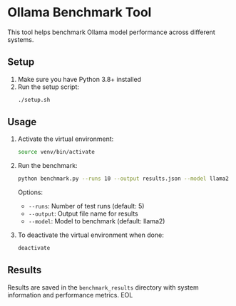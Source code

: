 # Ollama Benchmark Tool

This tool helps benchmark Ollama model performance across different systems.

## Setup

1. Make sure you have Python 3.8+ installed
2. Run the setup script:
   ```bash
   ./setup.sh
   ```

## Usage

1. Activate the virtual environment:

   ```bash
   source venv/bin/activate
   ```

2. Run the benchmark:

   ```bash
   python benchmark.py --runs 10 --output results.json --model llama2
   ```

   Options:

   - `--runs`: Number of test runs (default: 5)
   - `--output`: Output file name for results
   - `--model`: Model to benchmark (default: llama2)

3. To deactivate the virtual environment when done:
   ```bash
   deactivate
   ```

## Results

Results are saved in the `benchmark_results` directory with system information and performance metrics.
EOL
